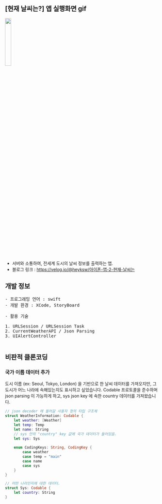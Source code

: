 ## [현재 날씨는?] 앱 실행화면 gif

<img src = "https://user-images.githubusercontent.com/61315014/140777737-cc660ffe-ea77-44f1-8a00-22378e5274cf.gif" width = "20%">

- 서버와 소통하여, 전세계 도시의 날씨 정보를 출력하는 앱.   
- 블로그 링크 : https://velog.io/@heyksw/아이폰-앱-2-현재-날씨는

## 개발 정보
<pre>
- 프로그래밍 언어 : swift
- 개발 환경 : XCode, StoryBoard

- 활용 기술 

1. URLSession / URLSession Task
2. CurrentWeatherAPI / Json Parsing
3. UIAlertController

</pre>

## 비판적 클론코딩

### 국가 이름 데이터 추가

<block>

도시 이름 (ex: Seoul, Tokyo, London) 을 기반으로 한 날씨 데이터를 가져오지만, 그 도시가 어느 나라에 속해있는지도 표시하고 싶었습니다.
Codable 프로토콜을 준수하며 json parsing 이 가능하게 하고, sys json key 에 속한 country 데이터를 가져왔습니다.

```swift
// json decoder 에 들어갈 사용자 정의 타입 구조체
struct WeatherInformation: Codable {
    let weather: [Weather]
    let temp: Temp
    let name: String
    // sys 안의 "country" key 값에 국가 데이터가 들어있음.
    let sys: Sys
    
    enum CodingKeys: String, CodingKey {
        case weather
        case temp = "main"
        case name
        case sys
    } 
}

// 어떤 나라인지에 대한 데이터.
struct Sys: Codable {
    let country: String
}
```

</block>
